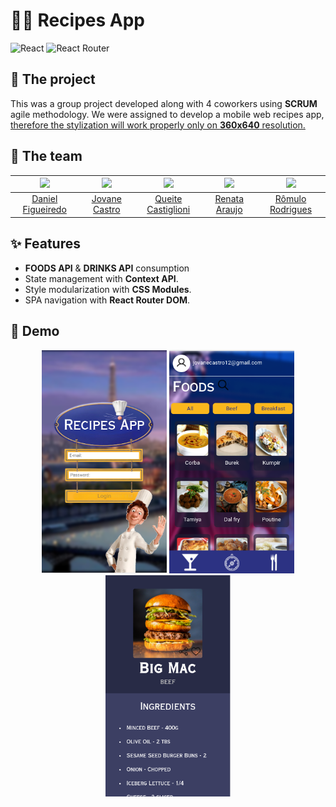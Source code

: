 # 🧑‍🍳 Recipes App
![React](https://img.shields.io/badge/react-%2320232a.svg?style=for-the-badge&logo=react&logoColor=%2361DAFB) ![React Router](https://img.shields.io/badge/React_Router-CA4245?style=for-the-badge&logo=react-router&logoColor=white)

## 🧾 The project
This was a group project developed along with 4 coworkers using **SCRUM** agile methodology.
We were assigned to develop a mobile web recipes app, <ins>therefore the stylization will work properly only on **360x640** resolution.</ins>

## 👥 The team
<img src='https://avatars.githubusercontent.com/u/94488628?v=4' width='100' />|<img src='https://avatars.githubusercontent.com/u/60260322?v=4' width='100' />|<img src='https://avatars.githubusercontent.com/u/92694171?v=4' width='100' />|<img src='https://avatars.githubusercontent.com/u/91336346?v=4' width='100' />|<img src='https://avatars.githubusercontent.com/u/94541403?v=4' width='100' />
:-:|:-:|:-:|:-:|:-:
[Daniel Figueiredo](https://github.com/Danielfs94)|[Jovane Castro](https://github.com/Cadavanaugh)|[Queite Castiglioni](https://github.com/queite)|[Renata Araujo](https://github.com/RenataCastroAraujo)|[Rômulo Rodrigues](https://github.com/romulo-rp29)

## ✨ Features
 - **FOODS API** & **DRINKS API** consumption
 - State management with **Context API**.
 - Style modularization with **CSS Modules**.
 - SPA navigation with **React Router DOM**.

## 📱 Demo
<p align='center'>
  <img src='/src/images/readme/login.png' width=200>
  <img src='/src/images/readme/foods.png' width=200>
  <img src='/src/images/readme/recipe.png' width=200>
</p>

